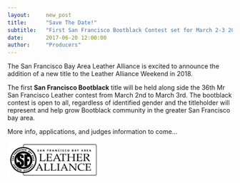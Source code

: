 ```yaml
---
layout:     new_post
title:      "Save The Date!"
subtitle:   "First San Francisco Bootblack Contest set for March 2-3 2018."
date:       2017-06-20 12:00:00
author:     "Producers"
---
```


<p>
The San Francisco Bay Area Leather Alliance is excited to announce the addition of a new title to the Leather Alliance Weekend in 2018. </p>

<p>
 The first <strong>San Francisco Bootblack</strong> title will be held along side the 36th Mr San Francisco Leather contest from March 2nd to March 3rd. The bootblack contest is open to all, regardless of identified gender and the titleholder will represent and help grow Bootblack community in the greater San Francisco bay area.
</p>

<p>
More info, applications, and judges information to come...
</p>

<img src="/images/sfba_logo.png" class="org-logo" width="200px" />
